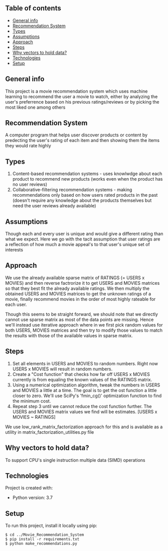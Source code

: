 ## Table of contents
* [General info](#general-info)
* [Recommendation System](#recommendation-system)
* [Types](#types)
* [Assumptions](#assumptions)
* [Approach](#approach)
* [Steps](#steps)
* [Why vectors to hold data?](#why-vectors-to-hold-data)
* [Technologies](#technologies)
* [Setup](#setup)

## General info
This project is a movie recommendation system which uses machine learning to recommend the user a movie to watch, either by analyzing the user's preferrence based on his previous ratings/reviews or by picking the most liked one among others

## Recommendation System
A computer program that helps user discover products or content by predecting the user's rating of each item and then showing them the items they would rate highly

## Types
1. Content-based recommendation systems - uses knowlwdge about each product to recommend new products (works even when the product has no user reviews)
2. Collaborative-filtering recommendation systems - making recommendations only based on how users rated products in the past (doesn't require any knowledge about the products themselves but need the user reviews already available)

## Assumptions
Though each and every user is unique and would give a different rating than what we expect. Here we go with the tacit assumption that user ratings are a reflection of how much a movie appeal's to that user's unique set of interests

## Approach
We use the already available sparse matrix of RATINGS (= USERS x MOVIES) and then reverse factrorize it to get USERS and MOVIES matrices so that they best fit the already available ratings. We then multiply the obtained USERS and MOVIES matrices to get the unknown ratings of a movie, finally recommend movies in the order of most highly rateable for each user.

Though this seems to be straight forward, we should note that we directly cannot use sparse matrix as most of the data points are missing. Hence we'll instead use iterative approach where in we first pick random values for both USERS, MOVIES matrices and then try to modify those values to match the results with those of the available values in sparse matrix.

## Steps
1. Set all elements in USERS and MOVIES to random numbers. Right now USERS x MOVIES will result in random numbers.
2. Create a "Cost function" that checks how far off USERS x MOVIES currently is from equaling the known values of the RATINGS matrix.
3. Using a numerical optimization algorithm, tweak the numbers in USERS and MOVIES a little at a time. The goal is to get the ost function a little closer to zero. We'll use SciPy's 'fmin_cg()' optimization function to find the minimum cost.
4. Repeat step 3 until we cannot reduce the cost function further. The USERS and MOVIES matrix values we find will be estimates. [USERS x MOVIES ~ RATINGS]

We use low_rank_matrix_factorization approach for this and is available as a utility in matrix_factorization_utilities.py file

## Why vectors to hold data?
To support CPU's single instruction multiple data (SIMD) operations
	
## Technologies
Project is created with:
* Python version: 3.7
	
## Setup
To run this project, install it locally using pip:

```
$ cd ../Movie_Recommendation_System
$ pip install -r requirements.txt
$ python make_recommendations.py
```